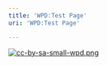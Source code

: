 ```yaml
---
title: 'WPD:Test Page'
uri: 'WPD:Test Page'

---
```

[![cc-by-sa-small-wpd.png](//static.webplatform.org/c/c8/cc-by-sa-small-wpd.png)](http://creativecommons.org/licenses/by-sa/3.0/us/)

